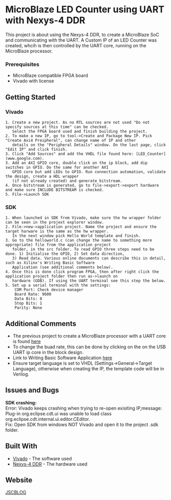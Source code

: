 # MicroBlaze LED Counter using UART with Nexys-4 DDR

This project is about using the Nexys-4 DDR, to create a MicroBlaze SoC and communicating with the UART. A Custom IP of an LED
Counter was created, whcih is then controlled by the UART core, running on the MicroBlaze processor. 

### Prerequisites

* MicroBlaze compatible FPGA board
* Vivado with license

## Getting Started

### Vivado

```
1. Create a new project. As no RTL sources are not used "Do not specify sources at this time" can be checked.
   Select the FPGA board used and finish building the project.
2. To make a new IP, go to tool->Create and Package New IP. Pick "Create Axi4 Preipheral", can change name of IP and other
   details on the "Peripheral Details" window. On the last page, click "Edit IP" and click finish.
3. Click "Add Sources" and add the VHDL file found here: [LED_Counter](www.google.com).
3. Add an AXI GPIO core, double click on the ip block, add dip switches in GPIO. Do the same for another AXI 
   GPIO core but add LEDs to GPIO. Run connection automation, validate the design, create a HDL wrapper 
   (if not already created) and generate bitstream.
4. Once bitstream is generated, go to file->export->export hardware and make sure INCLUDE BITSTREAM is checked.
5. File->Launch SDK
```

### SDK

```
1. When launched in SDK from Vivado, make sure the hw wrapper folder can be seen in the projext explorer window.
2. File->new->application project. Name the project and ensure the target harware is the same as the hw wrapper.
   In the next window pick Hello World template and finish.
3. Go to the helloworld.c (can change the name to something more appropriate) file from the application project 
   folder, in the src folder. To read GPIO three steps need to be done. 1) Initialise the GPIO, 2) Set data direction,
   3) Read data. Various online documents can describe this in detail, such as Xilinx's Writing Basic Software
   Application (see additional comments below).
4. Once this is done click program FPGA, then after right click the application project folder then run as->launch on 
   hardware (GDB). If using the UART terminal see this step the below.
5. Set up a serial terminal with the settings:
	COM Port: Check device manager
	Board Rate: 9600
	Data Bits: 8
	Stop Bits: 1
	Parity: None
```

## Additional Comments

- The previous project to create a MicroBlaze processor with a UART core is found [here](https://github.com/JSCBLOG/Microblaze_Hello_World)
- To change the buad rate, this can be done by clicking on the on the USB UART ip core in the block design.
- Link to Writing Basic Software Application [here](https://github.com/JSCBLOG/MicroBlaze_GPIO/blob/master/Writing%20Basic%20Software%20Application.pdf)
- Ensure target language is set to VHDL (Settings->General->Target Language), otherwise when creating the IP, the template
  code will be in Verilog.
## Issues and Bugs

**SDK crashing:**<br/>
	Error: Vivado keeps crashing when trying to re-open exisiting IP,message: Plug-in org.eclipse.cdt.ui was unable to load 	            class org.eclipse.cdt.internal.ui.editor.CEditor. <br/>
	Fix: Open SDK from windows NOT Vivado and open it to the project .sdk folder.

## Built With

* [Vivado](https://www.xilinx.com/products/design-tools/vivado.html) - The software used
* [Nexys-4 DDR](https://store.digilentinc.com/nexys-4-artix-7-fpga-trainer-board-limited-time-see-nexys4-ddr/) - The hardware used

## Website

[JSCBLOG](http://jscblog.com/)




